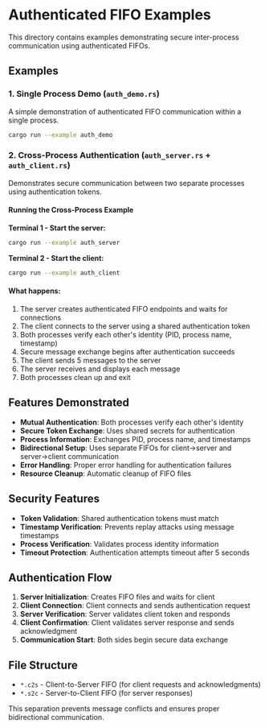 # Authenticated FIFO Examples

This directory contains examples demonstrating secure inter-process communication using authenticated FIFOs.

## Examples

### 1. Single Process Demo (`auth_demo.rs`)
A simple demonstration of authenticated FIFO communication within a single process.

```bash
cargo run --example auth_demo
```

### 2. Cross-Process Authentication (`auth_server.rs` + `auth_client.rs`)
Demonstrates secure communication between two separate processes using authentication tokens.

#### Running the Cross-Process Example

**Terminal 1 - Start the server:**
```bash
cargo run --example auth_server
```

**Terminal 2 - Start the client:**
```bash
cargo run --example auth_client
```

#### What happens:
1. The server creates authenticated FIFO endpoints and waits for connections
2. The client connects to the server using a shared authentication token
3. Both processes verify each other's identity (PID, process name, timestamp)
4. Secure message exchange begins after authentication succeeds
5. The client sends 5 messages to the server
6. The server receives and displays each message
7. Both processes clean up and exit

## Features Demonstrated

- **Mutual Authentication**: Both processes verify each other's identity
- **Secure Token Exchange**: Uses shared secrets for authentication
- **Process Information**: Exchanges PID, process name, and timestamps
- **Bidirectional Setup**: Uses separate FIFOs for client→server and server→client communication
- **Error Handling**: Proper error handling for authentication failures
- **Resource Cleanup**: Automatic cleanup of FIFO files

## Security Features

- **Token Validation**: Shared authentication tokens must match
- **Timestamp Verification**: Prevents replay attacks using message timestamps
- **Process Verification**: Validates process identity information
- **Timeout Protection**: Authentication attempts timeout after 5 seconds

## Authentication Flow

1. **Server Initialization**: Creates FIFO files and waits for client
2. **Client Connection**: Client connects and sends authentication request
3. **Server Verification**: Server validates client token and responds
4. **Client Confirmation**: Client validates server response and sends acknowledgment
5. **Communication Start**: Both sides begin secure data exchange

## File Structure

- `*.c2s` - Client-to-Server FIFO (for client requests and acknowledgments)
- `*.s2c` - Server-to-Client FIFO (for server responses)

This separation prevents message conflicts and ensures proper bidirectional communication. 